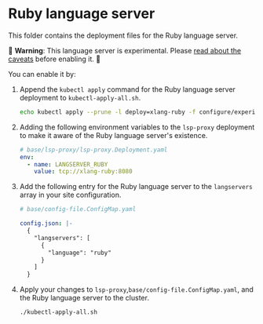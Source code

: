 # Ruby language server

This folder contains the deployment files for the Ruby language server.

🚨 **Warning**: This language server is experimental. Please [read about the caveats](https://about.sourcegraph.com/docs/code-intelligence/experimental-language-servers/#caveats-of-experimental-language-servers) before enabling it. 🚨

You can enable it by:

1. Append the `kubectl apply` command for the Ruby language server deployment to `kubectl-apply-all.sh`.

   ```bash
   echo kubectl apply --prune -l deploy=xlang-ruby -f configure/experimental/ruby --recursive >> kubectl-apply-all.sh
   ```

1. Adding the following environment variables to the `lsp-proxy` deployment to make it aware of the Ruby language server's existence.

   ```yaml
   # base/lsp-proxy/lsp-proxy.Deployment.yaml
   env:
     - name: LANGSERVER_RUBY
       value: tcp://xlang-ruby:8080
   ```

1. Add the following entry for the Ruby language server to the `langservers` array in your site configuration.

   ```yaml
   # base/config-file.ConfigMap.yaml

   config.json: |-
     {
       "langservers": [
         {
           "language": "ruby"
         }
       ]
     }
   ```

1. Apply your changes to `lsp-proxy`,`base/config-file.ConfigMap.yaml`, and the Ruby language server to the cluster.

   ```bash
   ./kubectl-apply-all.sh
   ```
